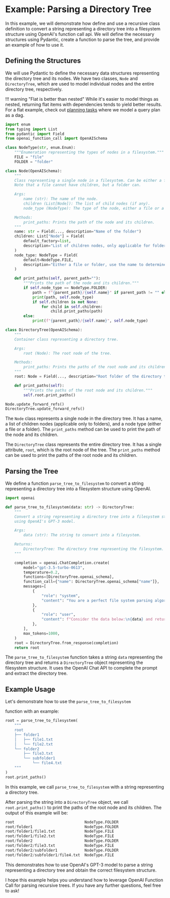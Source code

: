 # Example: Parsing a Directory Tree

In this example, we will demonstrate how define and use a recursive class definition to convert a string representing a directory tree into a filesystem structure using OpenAI's function call api. We will define the necessary structures using Pydantic, create a function to parse the tree, and provide an example of how to use it.

## Defining the Structures

We will use Pydantic to define the necessary data structures representing the directory tree and its nodes. We have two classes, `Node` and `DirectoryTree`, which are used to model individual nodes and the entire directory tree, respectively.

!!! warning "Flat is better than nested"
    While it's easier to model things as nested, returning flat items with dependencies tends to yield better results. For a flat example, check out [planning tasks](planning-tasks.md) where we model a query plan as a dag.

```python
import enum
from typing import List
from pydantic import Field
from openai_function_call import OpenAISchema

class NodeType(str, enum.Enum):
    """Enumeration representing the types of nodes in a filesystem."""
    FILE = "file"
    FOLDER = "folder"

class Node(OpenAISchema):
    """
    Class representing a single node in a filesystem. Can be either a file or a folder.
    Note that a file cannot have children, but a folder can.

    Args:
        name (str): The name of the node.
        children (List[Node]): The list of child nodes (if any).
        node_type (NodeType): The type of the node, either a file or a folder.

    Methods:
        print_paths: Prints the path of the node and its children.
    """
    name: str = Field(..., description="Name of the folder")
    children: List["Node"] = Field(
        default_factory=list,
        description="List of children nodes, only applicable for folders, files cannot have children",
    )
    node_type: NodeType = Field(
        default=NodeType.FILE,
        description="Either a file or folder, use the name to determine which it could be",
    )

    def print_paths(self, parent_path=""):
        """Prints the path of the node and its children."""
        if self.node_type == NodeType.FOLDER:
            path = f"{parent_path}/{self.name}" if parent_path != "" else self.name
            print(path, self.node_type)
            if self.children is not None:
                for child in self.children:
                    child.print_paths(path)
        else:
            print(f"{parent_path}/{self.name}", self.node_type)

class DirectoryTree(OpenAISchema):
    """
    Container class representing a directory tree.

    Args:
        root (Node): The root node of the tree.

    Methods:
        print_paths: Prints the paths of the root node and its children.
    """
    root: Node = Field(..., description="Root folder of the directory tree")

    def print_paths(self):
        """Prints the paths of the root node and its children."""
        self.root.print_paths()

Node.update_forward_refs()
DirectoryTree.update_forward_refs()
```

The `Node` class represents a single node in the directory tree. It has a name, a list of children nodes (applicable only to folders), and a node type (either a file or a folder). The `print_paths` method can be used to print the path of the node and its children.

The `DirectoryTree` class represents the entire directory tree. It has a single attribute, `root`, which is the root node of the tree. The `print_paths` method can be used to print the paths of the root node and its children.

## Parsing the Tree

We define a function `parse_tree_to_filesystem` to convert a string representing a directory tree into a filesystem structure using OpenAI.

```python
import openai

def parse_tree_to_filesystem(data: str) -> DirectoryTree:
    """
    Convert a string representing a directory tree into a filesystem structure
    using OpenAI's GPT-3 model.

    Args:
        data (str): The string to convert into a filesystem.

    Returns:
        DirectoryTree: The directory tree representing the filesystem.
    """

    completion = openai.ChatCompletion.create(
        model="gpt-3.5-turbo-0613",
        temperature=0.2,
        functions=[DirectoryTree.openai_schema],
        function_call={"name": DirectoryTree.openai_schema["name"]},
        messages=[
            {
                "role": "system",
                "content": "You are a perfect file system parsing algorithm. You are given a string representing a directory tree. You must return the correct filesystem structure.",
            },
            {
                "role": "user",
                "content": f"Consider the data below:\n{data} and return the correctly labeled filesystem",
            },
        ],
        max_tokens=1000,
    )
    root = DirectoryTree.from_response(completion)
    return root

```

The `parse_tree_to_filesystem` function takes a string `data` representing the directory tree and returns a `DirectoryTree` object representing the filesystem structure. It uses the OpenAI Chat API to complete the prompt and extract the directory tree.

## Example Usage

Let's demonstrate how to use the `parse_tree_to_filesystem`

function with an example:

```python
root = parse_tree_to_filesystem(
    """
    root
    ├── folder1
    │   ├── file1.txt
    │   └── file2.txt
    └── folder2
        ├── file3.txt
        └── subfolder1
            └── file4.txt
    """
)
root.print_paths()
```

In this example, we call `parse_tree_to_filesystem` with a string representing a directory tree.

After parsing the string into a `DirectoryTree` object, we call `root.print_paths()` to print the paths of the root node and its children. The output of this example will be:

```python
root                               NodeType.FOLDER
root/folder1                       NodeType.FOLDER
root/folder1/file1.txt             NodeType.FILE
root/folder1/file2.txt             NodeType.FILE
root/folder2                       NodeType.FOLDER
root/folder2/file3.txt             NodeType.FILE
root/folder2/subfolder1            NodeType.FOLDER
root/folder2/subfolder1/file4.txt  NodeType.FILE
```

This demonstrates how to use OpenAI's GPT-3 model to parse a string representing a directory tree and obtain the correct filesystem structure.

I hope this example helps you understand how to leverage OpenAI Function Call for parsing recursive trees. If you have any further questions, feel free to ask!